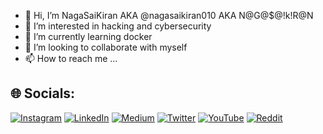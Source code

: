 - 👋 Hi, I’m NagaSaiKiran AKA @nagasaikiran010 AKA N@G@$@!k!R@N
- 👀 I’m interested in hacking and cybersecurity
- 🌱 I’m currently learning docker
- 💞️ I’m looking to collaborate with myself
- 📫 How to reach me ...

## 🌐 Socials:
[![Instagram](https://img.shields.io/badge/Instagram-%23E4405F.svg?logo=Instagram&logoColor=white)](https://www.instagram.com/nagasaikiran010) [![LinkedIn](https://img.shields.io/badge/LinkedIn-%230077B5.svg?logo=linkedin&logoColor=white)](https://www.linkedin.com/in/nagasaikiran010/) [![Medium](https://img.shields.io/badge/Medium-12100E?logo=medium&logoColor=white)](https://medium.com/@nagasaikiran010) [![Twitter](https://img.shields.io/badge/Twitter-%231DA1F2.svg?logo=Twitter&logoColor=white)](https://twitter.com/nagasaikiran010) [![YouTube](https://img.shields.io/badge/YouTube-%23FF0000.svg?logo=YouTube&logoColor=white)](https://www.youtube.com/@nagasaikiran010) [![Reddit]((https://img.shields.io/badge/reddit-%23E4405F.svg)?logo=Reddit&logoColor=white)](https://www.reddit.com/user/nagasaikiran010) 

<!---
nagasaikiran010/nagasaikiran010 is a ✨ special ✨ repository because its `README.md` (this file) appears on your GitHub profile.
You can click the Preview link to take a look at your changes.
--->
